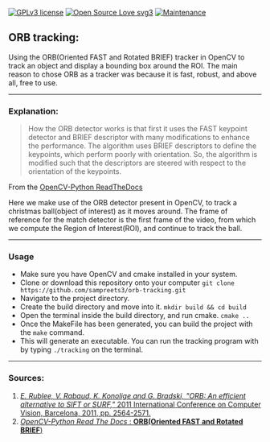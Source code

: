 [![GPLv3 license](https://img.shields.io/badge/License-GPLv3-blue.svg)](http://perso.crans.org/besson/LICENSE.html)
[![Open Source Love svg3](https://badges.frapsoft.com/os/v3/open-source.svg?v=103)](https://github.com/ellerbrock/open-source-badges/)
[![Maintenance](https://img.shields.io/badge/Maintained%3F-yes-green.svg)](https://GitHub.com/Naereen/StrapDown.js/graphs/commit-activity)

## ORB tracking:

Using the ORB(Oriented FAST and Rotated BRIEF) tracker in OpenCV to track an object and display a bounding box around the ROI. The main reason to chose ORB as a tracker was because it is fast, robust, and above all, free to use.

---

### Explanation:

>How the ORB detector works is that first it uses the FAST keypoint detector and BRIEF descriptor with many modifications to enhance the performance. The algorithm uses BRIEF descriptors to define the keypoints, which perform poorly with orientation. So, the algorithm is modified such that the descriptors are steered with respect to the orientation of the keypoints.

From the [OpenCV-Python ReadTheDocs](https://opencv-python-tutroals.readthedocs.io/en/latest/py_tutorials/py_feature2d/py_orb/py_orb.html)

Here we make use of the ORB detector present in OpenCV, to track a christmas ball(object of interest) as it moves around. The frame of reference for the match detector is the first frame of the video, from which we compute the Region of Interest(ROI), and continue to track the ball.

---

### Usage

  * Make sure you have OpenCV and cmake installed in your system.
  * Clone or download this repository onto your computer `git clone https://github.com/sampreets3/orb-tracking.git`
  * Navigate to the project directory.
  * Create the build directory and move into it. `mkdir build && cd build`
  * Open the terminal inside the build directory, and run cmake. `cmake ..`
  * Once the MakeFile has been generated, you can build the project with the `make` command.
  * This will generate an executable. You can run the tracking program with by typing `./tracking` on the terminal.

---

### Sources:

  1. [_E. Rublee, V. Rabaud, K. Konolige and G. Bradski, "ORB: An efficient alternative to SIFT or SURF,"_ 2011 International Conference on Computer Vision, Barcelona, 2011, pp. 2564-2571.](https://ieeexplore.ieee.org/document/6126544)
  2. [_OpenCV-Python Read The Docs_ : __ORB(Oriented FAST and Rotated BRIEF__)](https://opencv-python-tutroals.readthedocs.io/en/latest/py_tutorials/py_feature2d/py_orb/py_orb.html)
